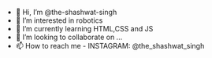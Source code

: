 - 👋 Hi, I’m @the-shashwat-singh
- 👀 I’m interested in robotics
- 🌱 I’m currently learning HTML,CSS and JS
- 💞️ I’m looking to collaborate on ...
- 📫 How to reach me - INSTAGRAM: @the_shashwat_singh

<!---
the-shashwat-singh/the-shashwat-singh is a ✨ special ✨ repository because its `README.md` (this file) appears on your GitHub profile.
You can click the Preview link to take a look at your changes.
--->
